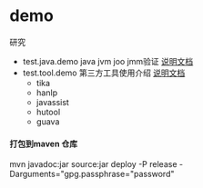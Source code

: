 
# demo
研究

- test.java.demo java jvm joo jmm验证
    [说明文档](test.java.demo/README/md)    
- test.tool.demo 第三方工具使用介绍
    [说明文档](test.tool.demo/README/md)    
    - tika 
    - hanlp
    - javassist
    - hutool
    - guava
#### 打包到maven 仓库

mvn javadoc:jar source:jar deploy -P release -Darguments="gpg.passphrase="password"
